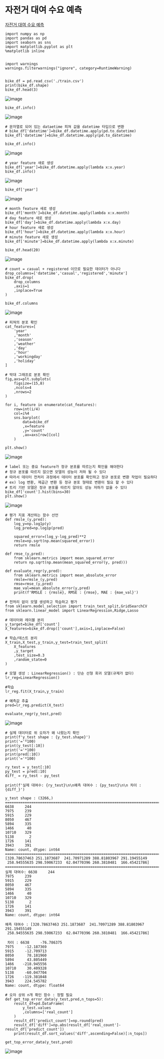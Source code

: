 # 자전거 대여 수요 예측

[자전거 대여 수요 예측](https://www.kaggle.com/competitions/bike-sharing-demand)

```
import numpy as np
import pandas as pd
import seaborn as sns
import matplotlib.pyplot as plt
%matplotlib inline


import warnings
warnings.filterwarnings("ignore", category=RuntimeWarning)


bike_df = pd.read_csv('./train.csv')
print(bike_df.shape)
bike_df.head(3)
```
![image](https://github.com/user-attachments/assets/d1222015-451f-428d-8416-e93c4e14bdd7)

```
bike_df.info()
```
![image](https://github.com/user-attachments/assets/b21552db-034d-44d2-99c3-fbb042e120cd)

```
# 문자열로 되어 있는 dataetime 피쳐 값을 datetime 타입으로 변환
# bike_df['datetime']=bike_df.datetime.apply(pd.to_datetime)
bike_df['datetime']=bike_df.datetime.apply(pd.to_datetime)

bike_df.info()
```
![image](https://github.com/user-attachments/assets/92bf13fc-cea4-43c0-b848-14c8b0e68386)

```
# year feature 새로 생성
bike_df['year']=bike_df.datetime.apply(lambda x:x.year)
bike_df.info()
```
![image](https://github.com/user-attachments/assets/0ec6f98f-94bc-4922-9373-71c965df66b4)

```
bike_df['year']
```
![image](https://github.com/user-attachments/assets/33251b7b-4cfd-4394-b5a2-4b21533aa945)

```
# month feature 새로 생성
bike_df['month']=bike_df.datetime.apply(lambda x:x.month)
# day feature 새로 생성
bike_df['day']=bike_df.datetime.apply(lambda x:x.day)
# hour feature 새로 생성
bike_df['hour']=bike_df.datetime.apply(lambda x:x.hour)
# minute feature 새로 생성
bike_df['minute']=bike_df.datetime.apply(lambda x:x.minute)
```

```
bike_df.head(20)
```
![image](https://github.com/user-attachments/assets/3f927b99-fd7f-48de-ac58-2d70cb64b85d)

```
# count = casual + registered 이므로 필요한 데이터가 아니다
drop_columns=['datetime','casual','registered','minute']
bike_df.drop(
    drop_columns
    ,axis=1
    ,inplace=True
)

bike_df.columns
```
![image](https://github.com/user-attachments/assets/2fdaa6ce-5add-41d6-980e-5be0e5562c5a)

```
# 피쳐의 분포 확인
cat_features=[
    'year'
    ,'month'
    ,'season'
    ,'weather'
    ,'day'
    ,'hour'
    ,'workingday'
    ,'holiday'
]

# 막대 그래프로 분포 확인
fig,axs=plt.subplots(
    figsize=(15,8)
    ,ncols=4
    ,nrows=2
)

for i, feature in enumerate(cat_features):
    row=int(i/4)
    col=i%4
    sns.barplot(
        data=bike_df
        ,x=feature
        ,y='count'
        ,ax=axs[row][col]
    )
    
plt.show()
```
![image](https://github.com/user-attachments/assets/313c5add-a1ac-4d71-9612-3e1b2cc61f05)

```
# label 또는 중요 feature가 정규 분포를 따르는지 확인을 해야한다
# 정규 분포를 따르지 않으면 모델의 성능이 저하 될 수 있다
# 따라서 데이터 전처리 과정에서 데이터 분포를 확인하고 정규 분포로 변환 작업이 필요하다
# ex) log 변환, 제곱근 변환 등 정규 분포 형태로 변환이 필요 할 수 있다
# 트리 기반 모델은 정규 분포를 따르지 않아도 성능 저하가 없을 수 있다
bike_df['count'].hist(bins=30)
plt.show()
```
![image](https://github.com/user-attachments/assets/00671770-99dd-431e-ab2e-736825812d42)

```
# 평가 지표 계산하는 함수 선언
def rmsle_(y,pred):
    log_y=np.log1p(y)
    log_pred=np.log1p(pred)
    
    squared_error=(log_y-log_pred)**2
    rmsle=np.sqrt(np.mean(squared_error))
    return rmsle

def rmse_(y,pred):
    from sklearn.metrics import mean_squared_error
    return np.sqrt(np.mean(mean_squared_error(y, pred)))

def evaluate_regr(y,pred):
    from sklearn.metrics import mean_absolute_error
    rmsle=rmsle_(y,pred)
    rmse=rmse_(y,pred)
    mae_val=mean_absolute_error(y,pred)
    print(f'RMSLE : {rmsle}, RMSE : {rmse}, MAE : {mae_val}')
```
```
# 전처리 없이 모델 생성하고 학습하고 평가
from sklearn.model_selection import train_test_split,GridSearchCV
from sklearn.linear_model import LinearRegression,Ridge,Lasso

# 데이터와 레이블 분리
y_target=bike_df['count']
X_features=bike_df.drop(['count'],axis=1,inplace=False)

# 학습/테스트 분리
X_train,X_test,y_train,y_test=train_test_split(
    X_features
    ,y_target
    ,test_size=0.3
    ,random_state=0
)

# 모델 생성 : LinearRegression() : 단순 선형 회귀 모델(규제가 없다)
lr_reg=LinearRegression()

#학습
lr_reg.fit(X_train,y_train)

# 예측값 추출
pred=lr_reg.predict(X_test)

evaluate_regr(y_test,pred)
```
![image](https://github.com/user-attachments/assets/f1260eae-4eb0-4be0-8c06-8d3ed0738d9c)

```
# 실제 데이터로 위 오차가 왜 나왔는지 확인
print(f'y_test shape : {y_test.shape}')
print('='*100)
print(y_test[:10])
print('='*100)
print(pred[:10])
print('='*100)

ry_test = y_test[:10]
py_test = pred[:10]
diff_ = ry_test - py_test

print(f'실제 대여수: {ry_test}\n\n예측 대여수 : {py_test}\n\n 차이 : {diff_}')
```
```
y_test shape : (3266,)
====================================================================================================
6638     244
7975     239
5915     229
8050     467
5894     335
1466      40
10710    329
5138       2
1726     141
3943     391
Name: count, dtype: int64
====================================================================================================
[320.78637463 251.1873687  241.70971289 388.81803967 291.19455149
 258.94555635 298.59067233  62.04770396 260.3810481  166.45421786]
====================================================================================================
실제 대여수: 6638     244
7975     239
5915     229
8050     467
5894     335
1466      40
10710    329
5138       2
1726     141
3943     391
Name: count, dtype: int64

예측 대여수 : [320.78637463 251.1873687  241.70971289 388.81803967 291.19455149
 258.94555635 298.59067233  62.04770396 260.3810481  166.45421786]

 차이 : 6638     -76.786375
7975     -12.187369
5915     -12.709713
8050      78.181960
5894      43.805449
1466    -218.945556
10710     30.409328
5138     -60.047704
1726    -119.381048
3943     224.545782
Name: count, dtype: float64
```

```
# 오차 상위 n개 확인 함수 : 정렬 필요
def get_top_error_data(y_test,pred,n_tops=5):
    result_df=pd.DataFrame(
        y_test.values
        ,columns=['real_count']
    )
    result_df['predict_count']=np.round(pred)
    result_df['diff']=np.abs(result_df['real_count']-result_df['predict_count'])
    print(result_df.sort_values('diff',ascending=False)[:n_tops])

get_top_error_data(y_test,pred)
```
![image](https://github.com/user-attachments/assets/e7ea91ff-a71b-490f-bbf1-08701a4dc43b)
